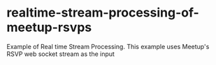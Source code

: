 realtime-stream-processing-of-meetup-rsvps
==========================================

Example of Real time Stream Processing. This example uses Meetup's RSVP web socket stream as the input
